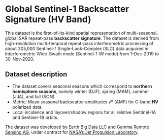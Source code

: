 # Global Sentinel-1 Backscatter Signature (HV Band)

This dataset is the first-of-its-kind spatial representation of multi-seasonal, global SAR repeat-pass **backscatter signature**. 
The dataset is derived from high-resolution multi-temporal repeat-pass interferometric processing of about 205,000 Sentinel-1 Single-Look-Complex (SLC) data acquired in Interferometric Wide-Swath mode (Sentinel-1 IW mode) from 1-Dec-2019 to 30-Nov-2020.



## Dataset description
- The dataset covers seasonal seasons which correspond to **northern hemisphere seasons**, namely winter (DJF), spring (MAM), summer (JJA), and fall (SON).
- Metric: Mean seasonal backscatter amplitudes γ⁰ (AMP) for C-band **HV** polarized data
- Local incidence and layover/shadow regions for all relative Sentinel-1A and Sentinel-1B orbits. 

The dataset was developed by [Earth Big Data LLC](https://earthbigdata.com/) and [Gamma Remote Sensing AG](https://www.gamma-rs.ch/), under contract for [NASA’s Jet Propulsion Laboratory](https://www.jpl.nasa.gov/).


